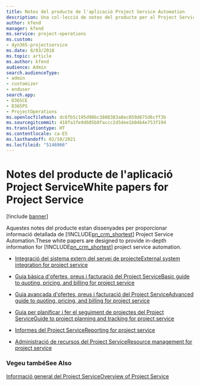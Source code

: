 ```yaml
---
title: Notes del producte de l'aplicació Project Service Automation
description: Una col·lecció de notes del producte per al Project Service
author: kfend
manager: kfend
ms.service: project-operations
ms.custom:
- dyn365-projectservice
ms.date: 8/03/2018
ms.topic: article
ms.author: kfend
audience: Admin
search.audienceType:
- admin
- customizer
- enduser
search.app:
- D365CE
- D365PS
- ProjectOperations
ms.openlocfilehash: dc6fb5c195d98bc3808383a8ec059d675d6cff3b
ms.sourcegitcommit: 418fa1fe9d605b8faccc2d5dee1b04b4e753f194
ms.translationtype: HT
ms.contentlocale: ca-ES
ms.lasthandoff: 02/10/2021
ms.locfileid: "5146966"
---
```

# <a name="white-papers-for-project-service"></a><span data-ttu-id="556d8-103">Notes del producte de l'aplicació Project Service</span><span class="sxs-lookup"><span data-stu-id="556d8-103">White papers for Project Service</span></span>

[!include [banner](../includes/psa-now-project-operations.md)]

<span data-ttu-id="556d8-104">Aquestes notes del producte estan dissenyades per proporcionar informació detallada de [!INCLUDE[pn_crm_shortest](../includes/pn-crm-shortest.md)] Project Service Automation.</span><span class="sxs-lookup"><span data-stu-id="556d8-104">These white papers are designed to provide in-depth information for [!INCLUDE[pn_crm_shortest](../includes/pn-crm-shortest.md)] project service automation.</span></span>

-   [<span data-ttu-id="556d8-105">Integració del sistema extern del servei de projecte</span><span class="sxs-lookup"><span data-stu-id="556d8-105">External system integration for project service</span></span>](https://go.microsoft.com/fwlink/?LinkId=825445)

-   [<span data-ttu-id="556d8-106">Guia bàsica d'ofertes, preus i facturació del Project Service</span><span class="sxs-lookup"><span data-stu-id="556d8-106">Basic guide to quoting, pricing, and billing for project service</span></span>](https://go.microsoft.com/fwlink/?LinkId=825241)

-   [<span data-ttu-id="556d8-107">Guia avançada d'ofertes, preus i facturació del Project Service</span><span class="sxs-lookup"><span data-stu-id="556d8-107">Advanced guide to quoting, pricing, and billing for project service</span></span>](https://go.microsoft.com/fwlink/?LinkId=825242)

-   [<span data-ttu-id="556d8-108">Guia per planificar i fer el seguiment de projectes del Project Service</span><span class="sxs-lookup"><span data-stu-id="556d8-108">Guide to project planning and tracking for project service</span></span>](https://go.microsoft.com/fwlink/?LinkId=825243)

-   [<span data-ttu-id="556d8-109">Informes del Project Service</span><span class="sxs-lookup"><span data-stu-id="556d8-109">Reporting for project service</span></span>](https://go.microsoft.com/fwlink/?LinkId=825446)

-   [<span data-ttu-id="556d8-110">Administració de recursos del Project Service</span><span class="sxs-lookup"><span data-stu-id="556d8-110">Resource management for project service</span></span>](https://go.microsoft.com/fwlink/?LinkId=825244)

### <a name="see-also"></a><span data-ttu-id="556d8-111">Vegeu també</span><span class="sxs-lookup"><span data-stu-id="556d8-111">See Also</span></span>
 [<span data-ttu-id="556d8-112">Informació general del Project Service</span><span class="sxs-lookup"><span data-stu-id="556d8-112">Overview of Project Service</span></span>](../psa/overview.md)
